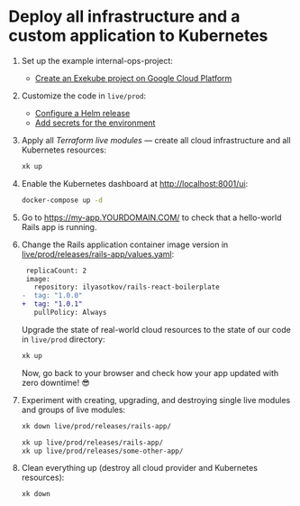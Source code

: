 # Deploy all infrastructure and a custom application to Kubernetes

1. Set up the example internal-ops-project:

    - [Create an Exekube project on Google Cloud Platform](/setup/gcp-gke)

2. Customize the code in `live/prod`:

    - [Configure a Helm release](/misc/configure-helm-release/)
    - [Add secrets for the environment](/misc/secrets/)

3. Apply all *Terraform live modules* — create all cloud infrastructure and all Kubernetes resources:

    ```diff
    xk up
    ```

4. Enable the Kubernetes dashboard at <http://localhost:8001/ui>:

    ```sh
    docker-compose up -d
    ```

5. Go to <https://my-app.YOURDOMAIN.COM/> to check that a hello-world Rails app is running.
6. Change the Rails application container image version in [live/prod/releases/rails-app/values.yaml](/):

    ```diff
     replicaCount: 2
     image:
       repository: ilyasotkov/rails-react-boilerplate
    -  tag: "1.0.0"
    +  tag: "1.0.1"
       pullPolicy: Always
    ```

    Upgrade the state of real-world cloud resources to the state of our code in `live/prod` directory:
    ```bash
    xk up
    ```
    Now, go back to your browser and check how your app updated with zero downtime! 😎

7. Experiment with creating, upgrading, and destroying single live modules and groups of live modules:

    ```bash
    xk down live/prod/releases/rails-app/

    xk up live/prod/releases/rails-app/
    xk up live/prod/releases/some-other-app/
    ```

8. Clean everything up (destroy all cloud provider and Kubernetes resources):

    ```sh
    xk down
    ```
